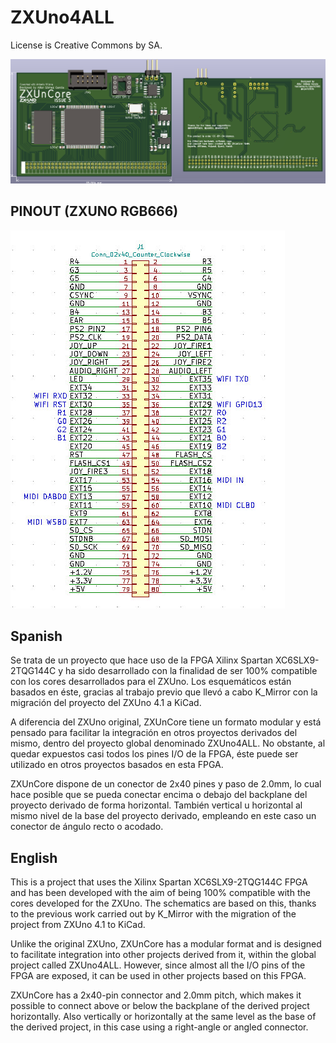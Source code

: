 # ZXUno4ALL

License is Creative Commons by SA.

![alt text](./render/ZXUnCore.png "ZXUnCore")

PINOUT (ZXUNO RGB666)
---------------------

![alt text](./doc/PINOUT.png "ZXUnCore")


Spanish
-------

Se trata de un proyecto que hace uso de la FPGA Xilinx Spartan XC6SLX9-2TQG144C y ha sido desarrollado con la finalidad de ser 100% compatible con los cores desarrollados para el ZXUno. Los esquemáticos están basados en éste, gracias al trabajo previo que llevó a cabo K_Mirror con la migración del proyecto del ZXUno 4.1 a KiCad.

A diferencia del ZXUno original, ZXUnCore tiene un formato modular y está pensado para facilitar la integración en otros proyectos derivados del mismo, dentro del proyecto global denominado ZXUno4ALL. No obstante, al quedar expuestos casi todos los pines I/O de la FPGA, éste puede ser utilizado en otros proyectos basados en esta FPGA.

ZXUnCore dispone de un conector de 2x40 pines y paso de 2.0mm, lo cual hace posible que se pueda conectar encima o debajo del backplane del proyecto derivado de forma horizontal. También vertical u horizontal al mismo nivel de la base del proyecto derivado, empleando en este caso un conector de ángulo recto o acodado.


English
-------

This is a project that uses the Xilinx Spartan XC6SLX9-2TQG144C FPGA and has been developed with the aim of being 100% compatible with the cores developed for the ZXUno. The schematics are based on this, thanks to the previous work carried out by K_Mirror with the migration of the project from ZXUno 4.1 to KiCad.

Unlike the original ZXUno, ZXUnCore has a modular format and is designed to facilitate integration into other projects derived from it, within the global project called ZXUno4ALL. However, since almost all the I/O pins of the FPGA are exposed, it can be used in other projects based on this FPGA.

ZXUnCore has a 2x40-pin connector and 2.0mm pitch, which makes it possible to connect above or below the backplane of the derived project horizontally. Also vertically or horizontally at the same level as the base of the derived project, in this case using a right-angle or angled connector.
